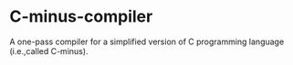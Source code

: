 # C-minus-compiler
A one-pass compiler  for  a  simplified version  of  C  programming  language  (i.e.,called C-minus).
